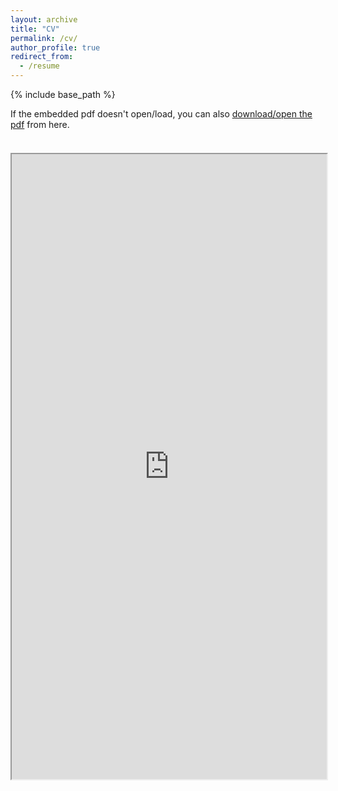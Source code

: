 ```yaml
---
layout: archive
title: "CV"
permalink: /cv/
author_profile: true
redirect_from:
  - /resume
---
```


{% include base_path %}

<style>
  .custom-margin {
    margin-bottom: 20px;
  }
</style>

<!-- <div class="row" style="text-align: center;"> -->
<div class="row custom-margin">
  <div class="card">
    If the embedded pdf doesn't open/load, you can also <a href="https://neeleshverma.github.io/CVs/CV_1page.pdf">download/open the pdf</a>  from here.
  </div>
</div>

<br>
<div class="row custom-margin">
  <div class="card">
    <iframe src="https://neeleshverma.github.io/CVs/CV_1page.pdf" width="100%" height="1000"></iframe>
  </div>
</div>